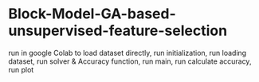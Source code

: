 # Block-Model-GA-based-unsupervised-feature-selection

run in google Colab to load dataset directly,
run initialization,
run loading dataset,
run solver & Accuracy function,
run main,
run calculate accuracy,
run plot 
